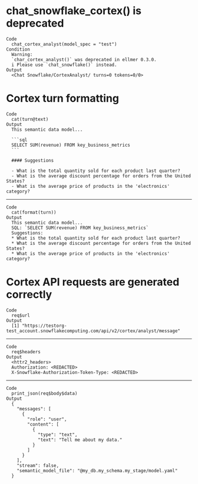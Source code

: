 # chat_snowflake_cortex() is deprecated

    Code
      chat_cortex_analyst(model_spec = "test")
    Condition
      Warning:
      `char_cortex_analyst()` was deprecated in ellmer 0.3.0.
      i Please use `chat_snowflake()` instead.
    Output
      <Chat Snowflake/CortexAnalyst/ turns=0 tokens=0/0>

# Cortex turn formatting

    Code
      cat(turn@text)
    Output
      This semantic data model...
      
      ```sql
      SELECT SUM(revenue) FROM key_business_metrics
      ```
      
      #### Suggestions
      
      - What is the total quantity sold for each product last quarter?
      - What is the average discount percentage for orders from the United States?
      - What is the average price of products in the 'electronics' category?

---

    Code
      cat(format(turn))
    Output
      This semantic data model...
      SQL: `SELECT SUM(revenue) FROM key_business_metrics`
      Suggestions:
      * What is the total quantity sold for each product last quarter?
      * What is the average discount percentage for orders from the United States?
      * What is the average price of products in the 'electronics' category?

# Cortex API requests are generated correctly

    Code
      req$url
    Output
      [1] "https://testorg-test_account.snowflakecomputing.com/api/v2/cortex/analyst/message"

---

    Code
      req$headers
    Output
      <httr2_headers>
      Authorization: <REDACTED>
      X-Snowflake-Authorization-Token-Type: <REDACTED>

---

    Code
      print_json(req$body$data)
    Output
      {
        "messages": [
          {
            "role": "user",
            "content": [
              {
                "type": "text",
                "text": "Tell me about my data."
              }
            ]
          }
        ],
        "stream": false,
        "semantic_model_file": "@my_db.my_schema.my_stage/model.yaml"
      }

